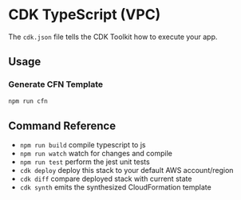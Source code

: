 # CDK TypeScript (VPC)

The `cdk.json` file tells the CDK Toolkit how to execute your app.

## Usage

### Generate CFN Template

```bash
npm run cfn
```

## Command Reference

* `npm run build`   compile typescript to js
* `npm run watch`   watch for changes and compile
* `npm run test`    perform the jest unit tests
* `cdk deploy`      deploy this stack to your default AWS account/region
* `cdk diff`        compare deployed stack with current state
* `cdk synth`       emits the synthesized CloudFormation template
